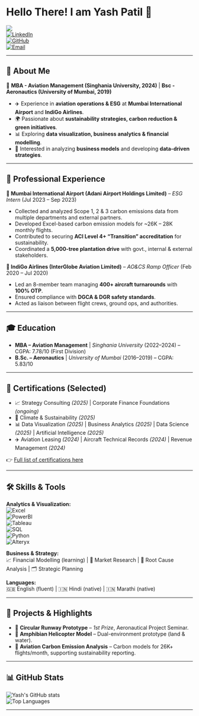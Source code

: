 # Hello There! I am Yash Patil 👋

[![](https://komarev.com/ghpvc/?username=yrp-yashpatil&flat-square)](https://github.com/yrp-yashpatil)  
[![LinkedIn](https://img.shields.io/badge/LinkedIn-Connect-white?logo=linkedin)](https://linkedin.com/in/yashpatil08)  
[![GitHub](https://img.shields.io/badge/GitHub-Follow-white?logo=github)](https://github.com/yrp-yashpatil)  
[![Email](https://img.shields.io/badge/Email-Contact%20Me-white?logo=email)](mailto:yrp.yashpatil@outlook.com) 

---

## 🌟 About Me  
🚀 **MBA - Aviation Management (Singhania University, 2024)** | **Bsc - Aeronautics (University of Mumbai, 2019)**

- ✈️ Experience in **aviation operations & ESG** at **Mumbai International Airport** and **IndiGo Airlines**.  
- 🌍 Passionate about **sustainability strategies, carbon reduction & green initiatives**.  
- 📊 Exploring **data visualization, business analytics & financial modelling**.  
- 🔎 Interested in analyzing **business models** and developing **data-driven strategies**.  

---

## 💼 Professional Experience  

**🌱 Mumbai International Airport (Adani Airport Holdings Limited)** – *ESG Intern* (Jul 2023 – Sep 2023)  
- Collected and analyzed Scope 1, 2 & 3 carbon emissions data from multiple departments and external partners. 
- Developed Excel-based carbon emission models for ~26K – 28K monthly flights.
- Contributed to securing **ACI Level 4+ “Transition” accreditation** for sustainability.  
- Coordinated a **5,000-tree plantation drive** with govt., internal & external stakeholders.

**🛫 IndiGo Airlines (InterGlobe Aviation Limited)** – *AO&CS Ramp Officer* (Feb 2020 – Jul 2020)  
- Led an 8-member team managing **400+ aircraft turnarounds** with **100% OTP**.  
- Ensured compliance with **DGCA & DGR safety standards**.  
- Acted as liaison between flight crews, ground ops, and authorities.  

---

## 🎓 Education  
- **MBA – Aviation Management** | *Singhania University* (2022–2024) – CGPA: 7.78/10 (First Division)  
- **B.Sc. – Aeronautics** | *University of Mumbai* (2016–2019) – CGPA: 5.83/10  

---

## 📜 Certifications (Selected)  
- 📈 Strategy Consulting *(2025)* | Corporate Finance Foundations *(ongoing)*  
- 🌱 Climate & Sustainability *(2025)*  
- 📊 Data Visualization *(2025)* | Business Analytics *(2025)* | Data Science *(2025)* | Artificial Intelligence *(2025)*  
- ✈️ Aviation Leasing *(2024)* | Aircraft Technical Records *(2024)* | Revenue Management *(2024)*  

👉 [Full list of certifications here](https://github.com/yrp-yashpatil/certificates)  

---

## 🛠️ Skills & Tools  
**Analytics & Visualization:**  
![Excel](https://img.shields.io/badge/Excel-217346?logo=microsoft-excel&logoColor=white)  
![PowerBI](https://img.shields.io/badge/PowerBI-F2C811?logo=powerbi&logoColor=white)  
![Tableau](https://img.shields.io/badge/Tableau-E97627?logo=tableau&logoColor=white)  
![SQL](https://img.shields.io/badge/SQL-4479A1?logo=postgresql&logoColor=white)  
![Python](https://img.shields.io/badge/Python-3776AB?logo=python&logoColor=white)  
![Alteryx](https://img.shields.io/badge/Alteryx-Learning-teal?logo=alteryx&logoColor=white)  

**Business & Strategy:**  
📈 Financial Modelling (learning) | 🔎 Market Research | 🧩 Root Cause Analysis | 🗂️ Strategic Planning  

**Languages:**  
🇬🇧 English (fluent) | 🇮🇳 Hindi (native) | 🇮🇳 Marathi (native)  

---

## 🚀 Projects & Highlights  
- 🛫 **Circular Runway Prototype** – *1st Prize*, Aeronautical Project Seminar.  
- 🚁 **Amphibian Helicopter Model** – Dual-environment prototype (land & water).  
- 🌱 **Aviation Carbon Emission Analysis** – Carbon models for 26K+ flights/month, supporting sustainability reporting.  

---

## 📊 GitHub Stats  
![Yash's GitHub stats](https://github-readme-stats.vercel.app/api?username=yrp-yashpatil&show_icons=true&theme=tokyonight)  
![Top Languages](https://github-readme-stats.vercel.app/api/top-langs/?username=yrp-yashpatil&layout=compact&theme=tokyonight)  

---
